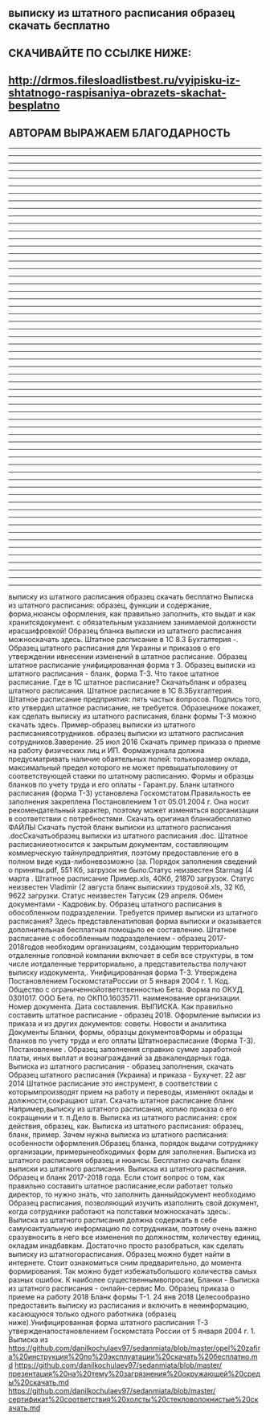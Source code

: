 выписку из штатного расписания образец скачать бесплатно
--------------------------------------------------
СКАЧИВАЙТЕ ПО ССЫЛКЕ НИЖЕ:
--------------------------------------------------
http://drmos.filesloadlistbest.ru/vyipisku-iz-shtatnogo-raspisaniya-obrazets-skachat-besplatno
--------------------------------------------------
АВТОРАМ ВЫРАЖАЕМ БЛАГОДАРНОСТЬ
--------------------------------------------------
--------------------------------------------------
--------------------------------------------------
--------------------------------------------------
--------------------------------------------------
--------------------------------------------------
--------------------------------------------------
--------------------------------------------------
--------------------------------------------------
--------------------------------------------------
--------------------------------------------------
--------------------------------------------------
--------------------------------------------------
--------------------------------------------------
--------------------------------------------------
--------------------------------------------------
--------------------------------------------------
--------------------------------------------------
--------------------------------------------------
--------------------------------------------------
--------------------------------------------------
--------------------------------------------------
--------------------------------------------------
--------------------------------------------------
--------------------------------------------------
--------------------------------------------------
--------------------------------------------------
--------------------------------------------------
--------------------------------------------------
--------------------------------------------------
--------------------------------------------------
--------------------------------------------------
--------------------------------------------------
--------------------------------------------------
--------------------------------------------------
--------------------------------------------------
--------------------------------------------------
--------------------------------------------------
--------------------------------------------------
--------------------------------------------------
--------------------------------------------------
--------------------------------------------------
--------------------------------------------------
--------------------------------------------------
--------------------------------------------------
--------------------------------------------------
--------------------------------------------------
--------------------------------------------------
--------------------------------------------------
--------------------------------------------------
--------------------------------------------------
--------------------------------------------------
--------------------------------------------------
--------------------------------------------------
--------------------------------------------------
--------------------------------------------------
--------------------------------------------------
--------------------------------------------------
--------------------------------------------------
--------------------------------------------------
выписку из штатного расписания образец скачать бесплатно Выписка из штатного расписания: образец, функции и содержание, форма,нюансы оформления, как правильно заполнить, кто выдат и как хранитсядокумент.  с обязательным указанием занимаемой должности ирасшифровкой! Образец бланка выписки из штатного расписания можноскачать здесь. Штатное расписание в 1С 8.3 Бухгалтерия -. Образец штатного расписания для Украины и приказов о его утверждении ивнесении изменений в штатное расписание. Образец штатное расписание унифицированная форма т 3. Образец выписки из штатного расписания - бланк, форма Т-3. Что такое штатное расписание. Где в 1С штатное расписание? Скачатьбланк и образец штатного расписания. Штатное расписание в 1С 8.3Бухгалтерия. Штатное расписание предприятия: пять частых вопросов. Подпись того, кто утвердил штатное расписание, не требуется. Образецниже покажет, как сделать выписку из штатного расписания, бланк формы Т-3 можно скачать здесь. Пример-образец выписки из штатного расписаниясотрудников. образец выписки из штатного расписания сотрудников.Заверение. 25 июл 2016  Скачать пример приказа о приеме на работу физических лиц и ИП.  Формажурнала должна предусматривать наличие обаятельных полей:  толькоразмер оклада, максимальный предел которого не может превышатьполовину от соответствующей ставки по штатному расписанию. Формы и образцы бланков по учету труда и его оплаты - Гарант.ру. Бланк штатного расписания (форма Т-3) установлена Госкомстатом.Правильность ее заполнения закреплена Постановлением  1 от 05.01.2004 г. Она носит рекомендательный характер, поэтому может изменяться ворганизации в соответствии с потребностями. Скачать оригинал бланкабесплатно
ФАЙЛЫ Скачать пустой бланк выписки из штатного расписания .docСкачатьобразец выписки из штатного расписания .doc. Штатное расписаниеотносится к закрытым документам, составляющим коммерческую тайнупредприятия, поэтому предоставление его в полном виде куда-либоневозможно (за. Порядок заполнения сведений о приняты.pdf, 551 Кб, загрузок не было.Статус неизвестен Starmag (4 марта . Штатное расписание Пример.xls, 40Кб, 21870 загрузок. Статус неизвестен Vladimir (2 августа  бланк выпискииз трудовой.xls, 32 Кб, 9622 загрузки. Статус неизвестен Татусик (29 апреля. Обмен документами - Кадровик.by. Образец штатного расписания в обособленном подразделении. Требуется пример выписки из штатного расписания? Здесь представленатиповая форма выписки и оказывается дополнительная бесплатная помощьпо ее составлению. Штатное расписание с обособленным подразделением - образец 2017-2018годов необходим организациям, создающим территориально отдаленные головной компании включает в себя все структуры, в том числе иотдаленные территориально, а представительства получают выписку издокумента,. Унифицированная форма  Т-3. Утверждена Постановлением ГоскомстатаРоссии от 5 января 2004 г.  1. Код. Общество с ограниченнойответственностью Бета. Форма по ОКУД. 0301017. ООО Бета. по ОКПО.16035711. наименование организации. Номер документа. Дата составления. ВЫПИСКА. Как правильно составить штатное расписание - образец 2018. Оформление выписки из приказа и из других документов: советы. Новости и аналитика Документы Бланки, формы, образцы документовФормы и образцы бланков по учету труда и его оплаты  Штатноерасписание (Форма  Т-3). Постановление . Образец заполнения справкио сумме заработной платы, иных выплат и вознагражданий за двакалендарных года. Выписка из штатного расписания - образец заполнения, скачать
Образец штатного расписания (Украина) и приказа - Бухучет. 22 авг 2014  Штатное расписание  это инструмент, в соответствии с которымпроизводят прием на работу и переводы, изменяют оклады и должности,сокращают штат.  Скачать штатное расписание бланк  Например,выписку из штатного расписания, копию приказа о его сокращении и т. п.Дело в. Выписка из штатного расписания: срок действия, образец, как. Выписка из штатного расписания: образец, бланк, пример. Зачем нужна выписка из штатного расписания: особенности оформления.Образец бланка, порядок выдачи сотруднику организации, примерынеобходимых форм для заполнения. Выписка из штатного расписания  образец и нюансы. Бесплатно скачать бланк выписки из штатного расписания. Выписка из штатного расписания. Образец и бланк 2017-2018 года. Если стоит вопрос о том, как правильно составить штатное расписание,если работает только директор, то нужно знать, что заполнить данныйдокумент необходимо  Образец расписания, позволяющий изучить изаполнить свой документ, когда сотрудники работают на полставки можноскачать здесь:. Выписка из штатного расписания должна содержать в себе самуюактуальную информацию по сотрудникам, поэтому очень важно сразувносить в него все изменения по должностям, количеству единиц, окладам инадбавкам. Достаточно просто разобраться, как сделать выписку из штатногорасписания. Образец можно будет найти в интернете. Стоит ознакомиться сним предварительно, до момента формирования. Так можно будет избежатьбольшого количества самых разных ошибок. К наиболее существеннымвопросам,
Бланки - Выписка из штатного расписания - онлайн-сервис Мо. Образец приказа о приеме на работу 2018  Бланк формы Т-1. 24 янв 2018  Целесообразно предоставить выписку из расписания и включить в нееинформацию, касающуюся только одного работника (образец ниже).Унифицированная форма штатного расписания  Т-3 утвержденапостановлением Госкомстата России от 5 января 2004 г.  1. Выписка из
https://github.com/danilkochulaev97/sedanmiata/blob/master/opel%20zafira%20инструкция%20по%20эксплуатации%20скачать%20бесплатно.md
https://github.com/danilkochulaev97/sedanmiata/blob/master/презентация%20на%20тему%20загрязнения%20окружающей%20среды%20скачать.md
https://github.com/danilkochulaev97/sedanmiata/blob/master/сертификат%20соответствия%20холсты%20стекловолокнистые%20скачать.md
